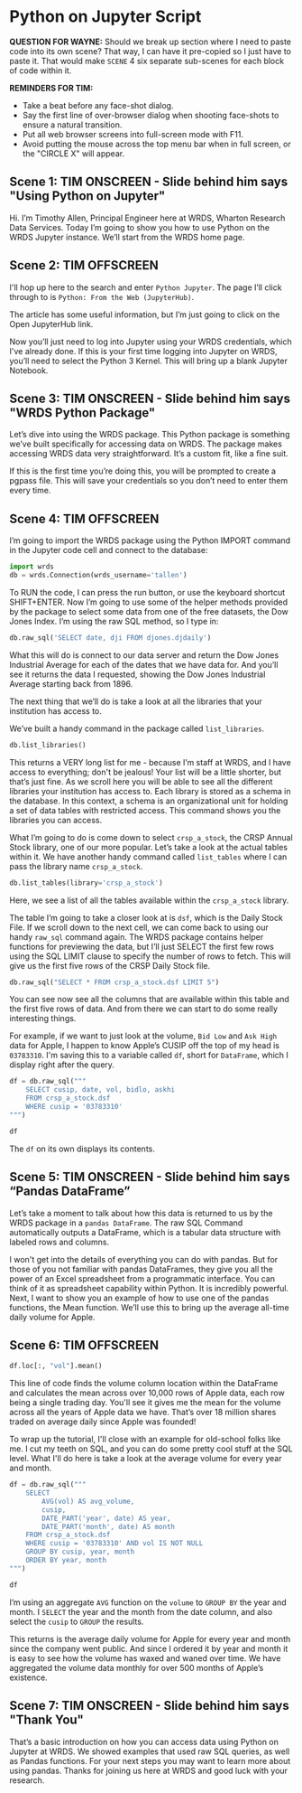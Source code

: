 # Python on Jupyter Script

**QUESTION FOR WAYNE:** Should we break up section where I need to paste code into its own scene? That way, I can have it pre-copied so I just have to paste it. That would make `SCENE` 4 six separate sub-scenes for each block of code within it.

**REMINDERS FOR TIM:**

* Take a beat before any face-shot dialog.
* Say the first line of over-browser dialog when shooting face-shots to ensure a natural transition.
* Put all web browser screens into full-screen mode with F11.
* Avoid putting the mouse across the top menu bar when in full screen, or the "CIRCLE X" will appear.

## Scene 1: TIM ONSCREEN - Slide behind him says "Using Python on Jupyter"

Hi. I’m Timothy Allen, Principal Engineer here at WRDS, Wharton Research Data Services. Today I’m going to show you how to use Python on the WRDS Jupyter instance. We’ll start from the WRDS home page. 

## Scene 2: TIM OFFSCREEN

I'll hop up here to the search and enter `Python Jupyter`. The page I’ll click through to is `Python: From the Web (JupyterHub)`. 

The article has some useful information, but I’m just going to click on the Open JupyterHub link.  

Now you’ll just need to log into Jupyter using your WRDS credentials, which I've already done. If this is your first time logging into Jupyter on WRDS, you’ll need to select the Python 3 Kernel. This will bring up a blank Jupyter Notebook.  

## Scene 3: TIM ONSCREEN - Slide behind him says "WRDS Python Package"

Let’s dive into using the WRDS package. This Python package is something we’ve built specifically for accessing data on WRDS. The package makes accessing WRDS data very straightforward. It’s a custom fit, like a fine suit.  

If this is the first time you’re doing this, you will be prompted to create a pgpass file. This will save your credentials so you don’t need to enter them every time. 

## Scene 4: TIM OFFSCREEN

I’m going to import the WRDS package using the Python IMPORT command in the Jupyter code cell and connect to the database:

```python
import wrds
db = wrds.Connection(wrds_username='tallen')
```

To RUN the code, I can press the run button, or use the keyboard shortcut SHIFT+ENTER. Now I’m going to use some of the helper methods provided by the package to select some data from one of the free datasets, the Dow Jones Index. I’m using the raw SQL method, so I type in:  

```python
db.raw_sql('SELECT date, dji FROM djones.djdaily') 
```

What this will do is connect to our data server and return the Dow Jones Industrial Average for each of the dates that we have data for. And you’ll see it returns the data I requested, showing the Dow Jones Industrial Average starting back from 1896.  

The next thing that we’ll do is take a look at all the libraries that your institution has access to.  

We’ve built a handy command in the package called `list_libraries`. 

```python
db.list_libraries() 
```

This returns a VERY long list for me - because I’m staff at WRDS, and I have access to everything; don't be jealous! Your list will be a little shorter, but that’s just fine. As we scroll here you will be able to see all the different libraries your institution has access to. Each library is stored as a schema in the database. In this context, a schema is an organizational unit for holding a set of data tables with restricted access. This command shows you the libraries you can access.  

What I’m going to do is come down to select `crsp_a_stock`, the CRSP Annual Stock library, one of our more popular. Let’s take a look at the actual tables within it. We have another handy command called `list_tables` where I can pass the library name `crsp_a_stock`. 

```python
db.list_tables(library='crsp_a_stock')
```

Here, we see a list of all the tables available within the `crsp_a_stock` library. 

The table I’m going to take a closer look at is `dsf`, which is the Daily Stock File. If we scroll down to the next cell, we can come back to using our handy `raw_sql` command again. The WRDS package contains helper functions for previewing the data, but I’ll just SELECT the first few rows using the SQL LIMIT clause to specify the number of rows to fetch. This will give us the first five rows of the CRSP Daily Stock file. 

```python
db.raw_sql("SELECT * FROM crsp_a_stock.dsf LIMIT 5")
```

You can see now see all the columns that are available within this table and the first five rows of data. And from there we can start to do some really interesting things.  

For example, if we want to just look at the volume, `Bid Low` and `Ask High` data for Apple, I happen to know Apple’s CUSIP off the top of my head is `03783310`. I'm saving this to a variable called `df`, short for `DataFrame`, which I display right after the query.

```python
df = db.raw_sql("""
    SELECT cusip, date, vol, bidlo, askhi
    FROM crsp_a_stock.dsf
    WHERE cusip = '03783310'
""")

df 
```

The `df` on its own displays its contents.

## Scene 5: TIM ONSCREEN - Slide behind him says “Pandas DataFrame”

Let’s take a moment to talk about how this data is returned to us by the WRDS package in a `pandas DataFrame`. The raw SQL Command automatically outputs a DataFrame, which is a tabular data structure with labeled rows and columns.   

I won't get into the details of everything you can do with pandas. But for those of you not familiar with pandas DataFrames, they give you all the power of an Excel spreadsheet from a programmatic interface. You can think of it as spreadsheet capability within Python. It is incredibly powerful. Next, I want to show you an example of how to use one of the pandas functions, the Mean function. We’ll use this to bring up the average all-time daily volume for Apple. 

## Scene 6: TIM OFFSCREEN

```python
df.loc[:, "vol"].mean() 
```

This line of code finds the volume column location within the DataFrame and calculates the mean across over 10,000 rows of Apple data, each row being a single trading day. You'll see it gives me the mean for the volume across all the years of Apple data we have. That’s over 18 million shares traded on average daily since Apple was founded! 

To wrap up the tutorial, I'll close with an example for old-school folks like me. I cut my teeth on SQL, and you can do some pretty cool stuff at the SQL level. What I'll do here is take a look at the average volume for every year and month. 

```python
df = db.raw_sql("""
    SELECT
        AVG(vol) AS avg_volume,
        cusip,
        DATE_PART('year', date) AS year,
        DATE_PART('month', date) AS month
    FROM crsp_a_stock.dsf
    WHERE cusip = '03783310' AND vol IS NOT NULL
    GROUP BY cusip, year, month
    ORDER BY year, month
""")

df
```

I’m using an aggregate `AVG` function on the `volume` to `GROUP BY` the year and month. I `SELECT` the year and the month from the date column, and also select the `cusip` to `GROUP` the results.  

This returns is the average daily volume for Apple for every year and month since the company went public. And since I ordered it by year and month it is easy to see how the volume has waxed and waned over time. We have aggregated the volume data monthly for over 500 months of Apple’s existence. 

## Scene 7: TIM ONSCREEN - Slide behind him says "Thank You"

That’s a basic introduction on how you can access data using Python on Jupyter at WRDS. We showed examples that used raw SQL queries, as well as Pandas functions. For your next steps you may want to learn more about using pandas. Thanks for joining us here at WRDS and good luck with your research. 
